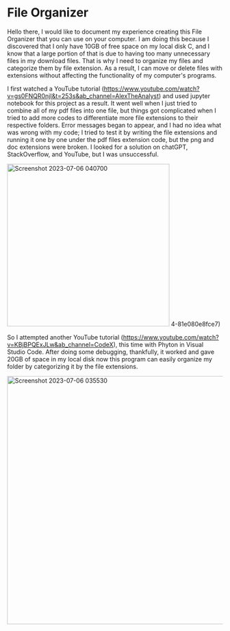 # File Organizer
Hello there, I would like to document my experience creating this File Organizer that you can use on your computer. I am doing this because I discovered that I only have 10GB of free space on my local disk C, and I know that a large portion of that is due to having too many unnecessary files in my download files. That is why I need to organize my files and categorize them by file extension. As a result, I can move or delete files with extensions without affecting the functionality of my computer's programs.

I first watched a YouTube tutorial (https://www.youtube.com/watch?v=gs0FNQR0njI&t=253s&ab_channel=AlexTheAnalyst) and used jupyter notebook for this project as a result. It went well when I just tried to combine all of my pdf files into one file, but things got complicated when I tried to add more codes to differentiate more file extensions to their respective folders. Error messages began to appear, and I had no idea what was wrong with my code; I tried to test it by writing the file extensions and running it one by one under the pdf files extension code, but the png and doc extensions were broken. I looked for a solution on chatGPT, StackOverflow, and YouTube, but I was unsuccessful.

<img width="379" alt="Screenshot 2023-07-06 040700" src="https://github.com/ggovert/FileOrganizer/assets/111510965/b1fc5446-19ae-4cff-9554-b50a5a17910f">
4-81e080e8fce7)


So I attempted another YouTube tutorial (https://www.youtube.com/watch?v=KBjBPQExJLw&ab_channel=CodeX), this time with Phyton in Visual Studio Code. After doing some debugging, thankfully, it worked and gave 20GB of space in my local disk  now this program can easily organize my folder by categorizing it by the file extensions.

<img width="579" alt="Screenshot 2023-07-06 035530" src="https://github.com/ggovert/FileOrganizer/assets/111510965/59e922c2-74e9-4591-b6e0-1c3af3eefe22">



